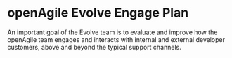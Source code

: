 # openAgile Evolve Engage Plan

An important goal of the Evolve team is to evaluate and improve how the openAgile team engages and interacts with internal and external developer customers, above and beyond the typical support channels.

